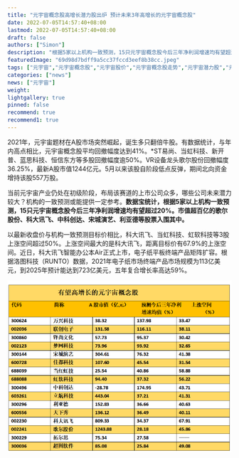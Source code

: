 ```yaml
---
title: "元宇宙概念股高增长潜力股出炉 预计未来3年高增长的元宇宙概念股"
date: 2022-07-05T14:57:40+08:00
lastmod: 2022-07-05T14:57:40+08:00
draft: false
authors: ["Simon"]
description: "根据5家以上机构一致预测，15只元宇宙概念股今后三年净利润增速均有望超过20%。市值超百亿的歌尔股份、科大讯飞、中科创达、宋城演艺、利亚德等股票入围其中。"
featuredImage: "69d98d7bdff9a5cc37fccd3eef8b38cc.jpeg"
tags: ["元宇宙","元宇宙概念股","元宇宙股价","元宇宙概念股走势","元宇宙潜力股","元宇宙股票"]
categories: ["news"]
news: ["元宇宙"]
weight: 
lightgallery: true
pinned: false
recommend: true
recommend1: true
---
```

2021年，元宇宙题材在A股市场突然崛起，诞生多只翻倍牛股。有数据统计，与年内高点相比，元宇宙概念股平均回撤幅度达到41%。*ST易尚、当虹科技、新开普、蓝思科技、恒信东方等多股回撤幅度逾50%。VR设备龙头歌尔股份回撤幅度36.25%，最新A股市值1244亿元。5月以来该股自阶段低点反弹，期间北向资金增持该股557万股。

当前元宇宙产业仍处在初级阶段，布局该赛道的上市公司众多，哪些公司未来潜力较大？机构的一致预测或能提供一定参考。**数据宝统计，根据5家以上机构一致预测，15只元宇宙概念股今后三年净利润增速均有望超过20%。市值超百亿的歌尔股份、科大讯飞、中科创达、宋城演艺、利亚德等股票入围其中。**

以最新收盘价与机构一致预测目标价相比，科大讯飞、当虹科技、虹软科技等3股上涨空间超过50%。上涨空间最大的是科大讯飞，距离目标价有67.9%的上涨空间。近日，科大讯飞智能办公本Air正式上市，电子纸平板终端产品矩阵扩容。根据洛图科技（RUNTO）数据，2021年电子纸市场终端产品市场规模为113亿美元，到2025年预计能达到723亿美元，五年复合增长率高达59%。

![配图](1563923261462626.png)